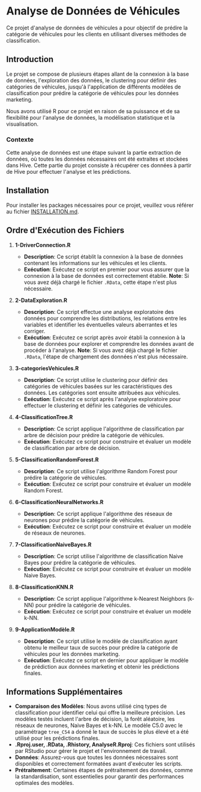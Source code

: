 # Analyse de Données de Véhicules

Ce projet d'analyse de données de véhicules a pour objectif de prédire la catégorie de véhicules pour les clients en utilisant diverses méthodes de classification. 

## Introduction

Le projet se compose de plusieurs étapes allant de la connexion à la base de données, l'exploration des données, le clustering pour définir des catégories de véhicules, jusqu'à l'application de différents modèles de classification pour prédire la catégorie de véhicules pour les données marketing.

Nous avons utilisé R pour ce projet en raison de sa puissance et de sa flexibilité pour l'analyse de données, la modélisation statistique et la visualisation. 


### Contexte

Cette analyse de données est une étape suivant la partie extraction de données, où toutes les données nécessaires ont été extraites et stockées dans Hive. Cette partie du projet consiste à récupérer ces données à partir de Hive pour effectuer l'analyse et les prédictions.


## Installation

Pour installer les packages nécessaires pour ce projet, veuillez vous référer au fichier [INSTALLATION.md](INSTALLATION.md).


## Ordre d'Exécution des Fichiers

1. **1-DriverConnection.R**
   - **Description**: Ce script établit la connexion à la base de données contenant les informations sur les véhicules et les clients.
   - **Exécution**: Exécutez ce script en premier pour vous assurer que la connexion à la base de données est correctement établie. **Note**: Si vous avez déjà chargé le fichier `.RData`, cette étape n'est plus nécessaire.

2. **2-DataExploration.R**
   - **Description**: Ce script effectue une analyse exploratoire des données pour comprendre les distributions, les relations entre les variables et identifier les éventuelles valeurs aberrantes et les corriger.
   - **Exécution**: Exécutez ce script après avoir établi la connexion à la base de données pour explorer et comprendre les données avant de procéder à l'analyse.
   **Note**: Si vous avez déjà chargé le fichier `.RData`, l'étape de chargement des données n'est plus nécessaire.

3. **3-categoriesVehicules.R**
   - **Description**: Ce script utilise le clustering pour définir des catégories de véhicules basées sur les caractéristiques des données. Les catégories sont ensuite attribuées aux véhicules.
   - **Exécution**: Exécutez ce script après l'analyse exploratoire pour effectuer le clustering et définir les catégories de véhicules.

4. **4-ClassificationTree.R**
   - **Description**: Ce script applique l'algorithme de classification par arbre de décision pour prédire la catégorie de véhicules.
   - **Exécution**: Exécutez ce script pour construire et évaluer un modèle de classification par arbre de décision.

5. **5-ClassificationRandomForest.R**
   - **Description**: Ce script utilise l'algorithme Random Forest pour prédire la catégorie de véhicules.
   - **Exécution**: Exécutez ce script pour construire et évaluer un modèle Random Forest.

6. **6-ClassificationNeuralNetworks.R**
   - **Description**: Ce script applique l'algorithme des réseaux de neurones pour prédire la catégorie de véhicules.
   - **Exécution**: Exécutez ce script pour construire et évaluer un modèle de réseaux de neurones.

7. **7-ClassificationNaiveBayes.R**
   - **Description**: Ce script utilise l'algorithme de classification Naive Bayes pour prédire la catégorie de véhicules.
   - **Exécution**: Exécutez ce script pour construire et évaluer un modèle Naive Bayes.

8. **8-ClassificationKNN.R**
   - **Description**: Ce script applique l'algorithme k-Nearest Neighbors (k-NN) pour prédire la catégorie de véhicules.
   - **Exécution**: Exécutez ce script pour construire et évaluer un modèle k-NN.

9. **9-ApplicationModèle.R**
   - **Description**: Ce script utilise le modèle de classification ayant obtenu le meilleur taux de succès pour prédire la catégorie de véhicules pour les données marketing.
   - **Exécution**: Exécutez ce script en dernier pour appliquer le modèle de prédiction aux données marketing et obtenir les prédictions finales.

## Informations Supplémentaires

- **Comparaison des Modèles**: Nous avons utilisé cinq types de classification pour identifier celui qui offre la meilleure précision. Les modèles testés incluent l'arbre de décision, la forêt aléatoire, les réseaux de neurones, Naive Bayes et k-NN. Le modèle C5.0 avec le paramétrage `tree_C54` a donné le taux de succès le plus élevé et a été utilisé pour les prédictions finales.
- **.Rproj.user, .RData, .Rhistory, AnalyseR.Rproj**: Ces fichiers sont utilisés par RStudio pour gérer le projet et l'environnement de travail.
- **Données**: Assurez-vous que toutes les données nécessaires sont disponibles et correctement formatées avant d'exécuter les scripts.
- **Prétraitement**: Certaines étapes de prétraitement des données, comme la standardisation, sont essentielles pour garantir des performances optimales des modèles.
